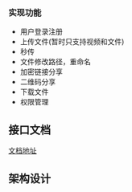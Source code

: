 

### 实现功能

* 用户登录注册
* 上传文件(暂时只支持视频和文件)
* 秒传
* 文件修改路径，重命名
* 加密链接分享
* 二维码分享
* 下载文件
* 权限管理



## 接口文档
[文档地址](http://xuzhihao.cn/swagger/index.html#/)  



## 架构设计


